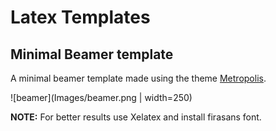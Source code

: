 # Latex Templates


## Minimal Beamer template

A minimal beamer template made using the theme [Metropolis](https://github.com/matze/mtheme).


![beamer](Images/beamer.png | width=250)

**NOTE:** For better results use Xelatex and install firasans font.
